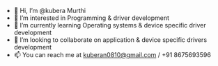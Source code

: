 - 👋 Hi, I’m @kubera Murthi
- 👀 I’m interested in Programming & driver development
- 🌱 I’m currently learning Operating systems & device specific driver development
- 💞️ I’m looking to collaborate on application & device specific drivers development
- 📫 You can reach me at kuberan0810@gmail.com / +91 8675693596

<!---
kuberan0810/kuberan0810 is a ✨ special ✨ repository because its `README.md` (this file) appears on your GitHub profile.
You can click the Preview link to take a look at your changes.
--->
